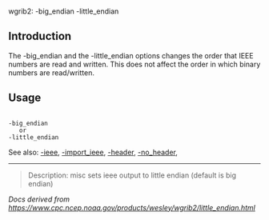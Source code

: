###

wgrib2: -big_endian -little_endian

## Introduction

The -big_endian and the
-little_endian
options changes the order that IEEE numbers are read and written. This
does not affect the order in which binary numbers are read/written.

## Usage

```

-big_endian
   or
-little_endian

```

See also:
[-ieee](./ieee.html),
[-import_ieee](./import_ieee.html),
[-header](./header.html),
[-no_header](./header.html),

---

> Description: misc sets ieee output to little endian (default is big endian)

_Docs derived from <https://www.cpc.ncep.noaa.gov/products/wesley/wgrib2/little_endian.html>_
